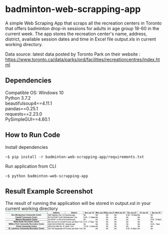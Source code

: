 # badminton-web-scrapping-app
A simple Web Scraping App that scraps all the recreation centers in Toronto that offers badminton drop-in sessions for adults in age group 18-60 in the current week. The app stores the recreation center's name, address, district, available session dates and time in Excel file output.xls in current working directory.

Data source: latest data posted by Toronto Park on their website : https://www.toronto.ca/data/parks/prd/facilities/recreationcentres/index.html 

## Dependencies
Compatible OS: Windows 10\
Python 3.7.2\
beautifulsoup4==4.11.1\
pandas==0.25.1\
requests==2.23.0\
PySimpleGUI==4.60.1

## How to Run Code
Install dependencies
```
~$ pip install -r badminton-web-scrapping-app/requirements.txt
```
Run application from CLI
```
~$ python badminton-web-scrapping-app
```
## Result Example Screenshot
The result of running the application will be stored in output.xsl in your current working directory
<br>
<img src="https://github.com/EmmaWuxy/badminton-web-scrapping-app/blob/BWSA-1-base-features/result_example.png"/>
<br>
